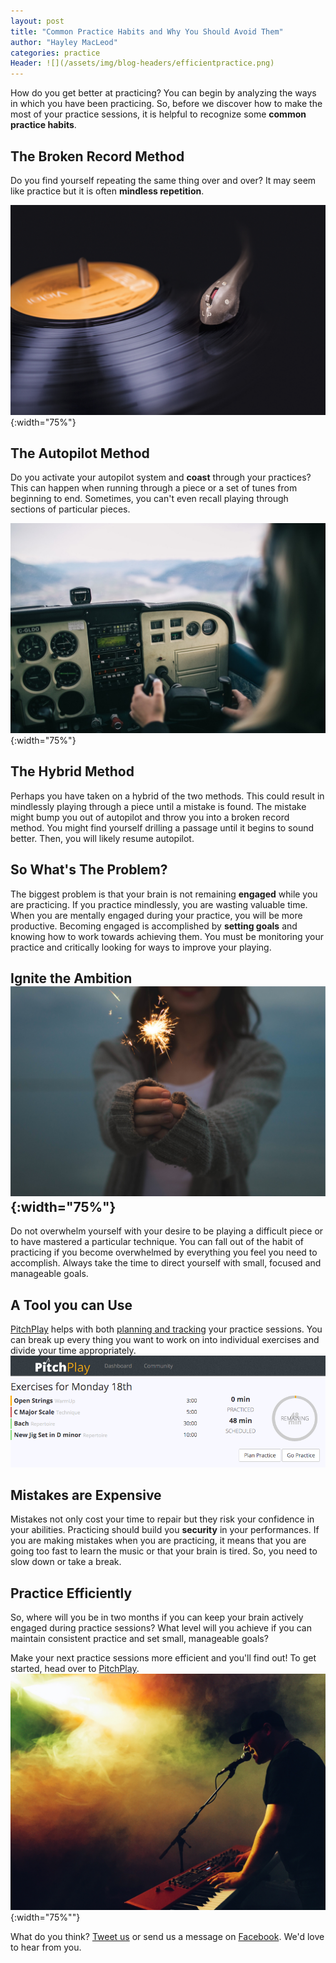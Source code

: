 ```yaml
---
layout: post
title: "Common Practice Habits and Why You Should Avoid Them"
author: "Hayley MacLeod"
categories: practice
Header: ![](/assets/img/blog-headers/efficientpractice.png)
---
```


How do you get better at practicing? You can begin by analyzing the ways
in which you have been practicing. So, before we discover how to
make the most of your practice sessions, it is helpful to recognize some **common
practice habits**.

## The Broken Record Method
Do you find yourself repeating the same thing over and over? It may seem like
practice but it is often __mindless repetition__.

![](/assets/img/2016-04-22/record.jpg){:width="75%"}


## The Autopilot Method
Do you activate your autopilot system and __coast__ through your practices? This can happen
when running through a piece or a set of tunes from beginning to end. Sometimes,
you can't even recall playing through sections of particular pieces.

![](/assets/img/2016-04-22/autopilot.jpg){:width="75%"}


## The Hybrid Method
Perhaps you have taken on a hybrid of the two methods. This could result in mindlessly playing through a piece until
a mistake is found. The mistake might bump you out of autopilot and throw you into a broken
record method. You might find yourself drilling a passage until it begins to sound better. Then, you will likely resume autopilot.

## So What's The Problem?
The biggest problem is that your brain is not remaining __engaged__ while you are
practicing. If you practice mindlessly, you are wasting valuable time.
 When you are mentally engaged during your practice, you will be more productive.
Becoming engaged is accomplished by __setting goals__ and knowing how to work
towards achieving them. You must be monitoring your practice and critically
looking for ways to improve your playing.

## Ignite the Ambition ![](/assets/img/2016-04-22/ignite.jpg){:width="75%"}

Do not overwhelm yourself with your desire to be playing a difficult piece or to have mastered a
particular technique. You can fall out of the habit of practicing if you become overwhelmed
by everything you feel you need to accomplish. Always take the time to direct yourself with small,
focused and manageable goals.

## A Tool you can Use

[PitchPlay](https://pitchplay.io/) helps with both [planning and tracking](http://blog.pitchplay.io/pitchplay/planning-tracking-practice)
your practice sessions. You can
break up every thing you want to work on into individual exercises and divide your time
appropriately.
![](/assets/img/2016-04-18/image5.png)

## Mistakes are Expensive

Mistakes not only cost your time to repair but they risk your confidence in your abilities.
Practicing should build you **security** in your performances. If you are making mistakes when you are
practicing, it means
that you are going too fast to learn the music or that your brain is tired. So, you need to
slow down or take a break.

## Practice Efficiently

So, where will you be in two months if you can keep your brain actively engaged during practice sessions?
What level will you achieve if you can maintain consistent practice and
set small, manageable goals?

Make your next practice sessions more efficient and you'll find out! To get started, head over to [PitchPlay](https://pitchplay.io/).![](/assets/img/2016-04-22/perform.jpeg){:width="75%""}



What do you think? [Tweet us](https://twitter.com/pitchplayio) or send us a message on [Facebook](https://www.facebook.com/pitchplayio/). We'd love to hear from you.
